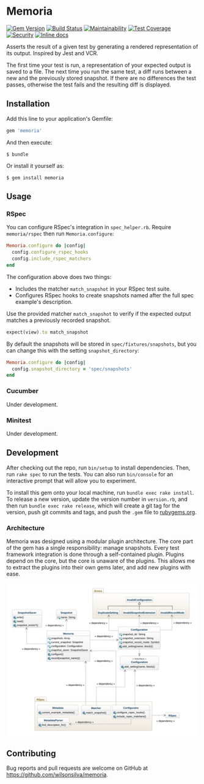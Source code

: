 # Memoria

[![Gem Version](https://badge.fury.io/rb/memoria.svg)](http://badge.fury.io/rb/memoria)
[![Build Status](https://travis-ci.org/wilsonsilva/memoria.svg?branch=master)](https://travis-ci.org/wilsonsilva/memoria)
[![Maintainability](https://api.codeclimate.com/v1/badges/ffa08ae5daf70c87c68f/maintainability)](https://codeclimate.com/github/wilsonsilva/memoria/maintainability)
[![Test Coverage](https://api.codeclimate.com/v1/badges/ffa08ae5daf70c87c68f/test_coverage)](https://codeclimate.com/github/wilsonsilva/memoria/test_coverage)
[![Security](https://hakiri.io/github/wilsonsilva/memoria/master.svg)](https://hakiri.io/github/wilsonsilva/memoria/master)
[![Inline docs](http://inch-ci.org/github/wilsonsilva/memoria.svg?branch=master)](http://inch-ci.org/github/wilsonsilva/memoria)

Asserts the result of a given test by generating a rendered representation of its output. Inspired by Jest and VCR.

The first time your test is run, a representation of your expected output is saved to a file. The next time you
run the same test, a diff runs between a new and the previously stored snapshot. If there are no differences the test
passes, otherwise the test fails and the resulting diff is displayed.

## Installation

Add this line to your application's Gemfile:

```ruby
gem 'memoria'
```

And then execute:

    $ bundle

Or install it yourself as:

    $ gem install memoria

## Usage

### RSpec

You can configure RSpec's integration in `spec_helper.rb`. Require `memoria/rspec` then run `Memoria.configure`:

```ruby
Memoria.configure do |config|
  config.configure_rspec_hooks
  config.include_rspec_matchers
end
```

The configuration above does two things:
- Includes the matcher `match_snapshot` in your RSpec test suite.
- Configures RSpec hooks to create snapshots named after the full spec example's description.

Use the provided matcher `match_snapshot` to verify if the expected output matches a previously recorded snapshot.

```ruby
expect(view).to match_snapshot
```

By default the snapshots will be stored in `spec/fixtures/snapshots`, but you can change this with the setting
`snapshot_directory`:

```ruby
Memoria.configure do |config|
  config.snapshot_directory = 'spec/snapshots'
end
```

### Cucumber
Under development.

### Minitest
Under development.

## Development

After checking out the repo, run `bin/setup` to install dependencies. Then, run `rake spec` to run the tests. You can
also run `bin/console` for an interactive prompt that will allow you to experiment.

To install this gem onto your local machine, run `bundle exec rake install`. To release a new version, update the
version number in `version.rb`, and then run `bundle exec rake release`, which will create a git tag for the version,
push git commits and tags, and push the `.gem` file to [rubygems.org](https://rubygems.org).

### Architecture

Memoria was designed using a modular plugin architecture. The core part of the gem has a single responsibility:
manage snapshots. Every test framework integration is done through a self-contained plugin. Plugins depend on the core,
but the core is unaware of the plugins. This allows me to extract the plugins into their own gems later, and
add new plugins with ease.

![Class Diagram](https://github.com/wilsonsilva/memoria/blob/master/documentation/class-diagram.svg)

## Contributing

Bug reports and pull requests are welcome on GitHub at https://github.com/wilsonsilva/memoria.
